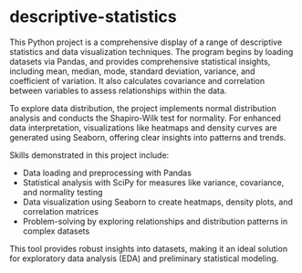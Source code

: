 # descriptive-statistics
This Python project is a comprehensive display of a range of descriptive statistics and data visualization techniques. The program begins by loading datasets via Pandas, and provides comprehensive statistical insights, including mean, median, mode, standard deviation, variance, and coefficient of variation. It also calculates covariance and correlation between variables to assess relationships within the data.

To explore data distribution, the project implements normal distribution analysis and conducts the Shapiro-Wilk test for normality. For enhanced data interpretation, visualizations like heatmaps and density curves are generated using Seaborn, offering clear insights into patterns and trends.

Skills demonstrated in this project include:

- Data loading and preprocessing with Pandas
- Statistical analysis with SciPy for measures like variance, covariance, and normality testing
- Data visualization using Seaborn to create heatmaps, density plots, and correlation matrices
- Problem-solving by exploring relationships and distribution patterns in complex datasets

This tool provides robust insights into datasets, making it an ideal solution for exploratory data analysis (EDA) and preliminary statistical modeling.
